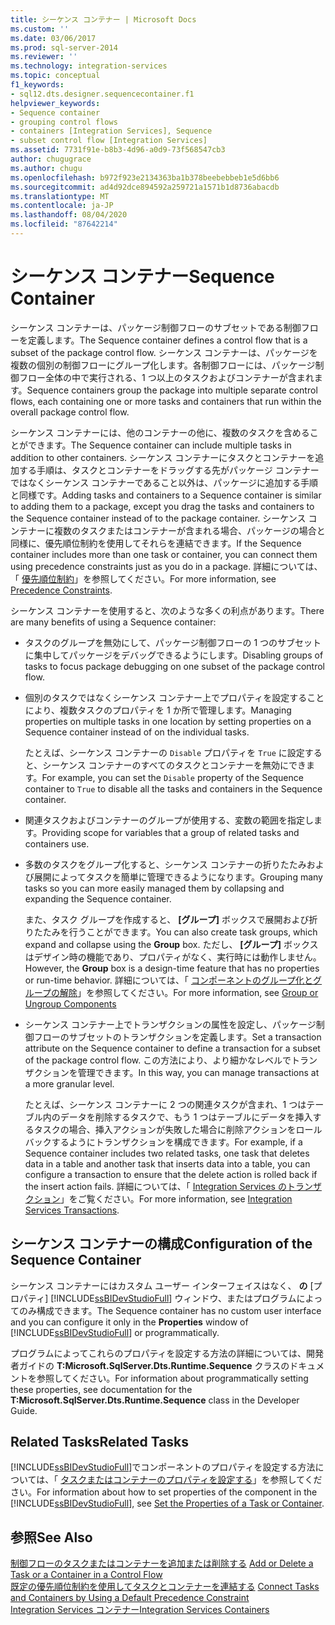 ```yaml
---
title: シーケンス コンテナー | Microsoft Docs
ms.custom: ''
ms.date: 03/06/2017
ms.prod: sql-server-2014
ms.reviewer: ''
ms.technology: integration-services
ms.topic: conceptual
f1_keywords:
- sql12.dts.designer.sequencecontainer.f1
helpviewer_keywords:
- Sequence container
- grouping control flows
- containers [Integration Services], Sequence
- subset control flow [Integration Services]
ms.assetid: 7731f91e-b8b3-4d96-a0d9-73f568547cb3
author: chugugrace
ms.author: chugu
ms.openlocfilehash: b972f923e2134363ba1b378beebebbeb1e5d6bb6
ms.sourcegitcommit: ad4d92dce894592a259721a1571b1d8736abacdb
ms.translationtype: MT
ms.contentlocale: ja-JP
ms.lasthandoff: 08/04/2020
ms.locfileid: "87642214"
---
```

# <a name="sequence-container"></a><span data-ttu-id="c4471-102">シーケンス コンテナー</span><span class="sxs-lookup"><span data-stu-id="c4471-102">Sequence Container</span></span>
  <span data-ttu-id="c4471-103">シーケンス コンテナーは、パッケージ制御フローのサブセットである制御フローを定義します。</span><span class="sxs-lookup"><span data-stu-id="c4471-103">The Sequence container defines a control flow that is a subset of the package control flow.</span></span> <span data-ttu-id="c4471-104">シーケンス コンテナーは、パッケージを複数の個別の制御フローにグループ化します。各制御フローには、パッケージ制御フロー全体の中で実行される、1 つ以上のタスクおよびコンテナーが含まれます。</span><span class="sxs-lookup"><span data-stu-id="c4471-104">Sequence containers group the package into multiple separate control flows, each containing one or more tasks and containers that run within the overall package control flow.</span></span>  
  
 <span data-ttu-id="c4471-105">シーケンス コンテナーには、他のコンテナーの他に、複数のタスクを含めることができます。</span><span class="sxs-lookup"><span data-stu-id="c4471-105">The Sequence container can include multiple tasks in addition to other containers.</span></span> <span data-ttu-id="c4471-106">シーケンス コンテナーにタスクとコンテナーを追加する手順は、タスクとコンテナーをドラッグする先がパッケージ コンテナーではなくシーケンス コンテナーであること以外は、パッケージに追加する手順と同様です。</span><span class="sxs-lookup"><span data-stu-id="c4471-106">Adding tasks and containers to a Sequence container is similar to adding them to a package, except you drag the tasks and containers to the Sequence container instead of to the package container.</span></span> <span data-ttu-id="c4471-107">シーケンス コンテナーに複数のタスクまたはコンテナーが含まれる場合、パッケージの場合と同様に、優先順位制約を使用してそれらを連結できます。</span><span class="sxs-lookup"><span data-stu-id="c4471-107">If the Sequence container includes more than one task or container, you can connect them using precedence constraints just as you do in a package.</span></span> <span data-ttu-id="c4471-108">詳細については、「 [優先順位制約](precedence-constraints.md)」を参照してください。</span><span class="sxs-lookup"><span data-stu-id="c4471-108">For more information, see [Precedence Constraints](precedence-constraints.md).</span></span>  
  
 <span data-ttu-id="c4471-109">シーケンス コンテナーを使用すると、次のような多くの利点があります。</span><span class="sxs-lookup"><span data-stu-id="c4471-109">There are many benefits of using a Sequence container:</span></span>  
  
-   <span data-ttu-id="c4471-110">タスクのグループを無効にして、パッケージ制御フローの 1 つのサブセットに集中してパッケージをデバッグできるようにします。</span><span class="sxs-lookup"><span data-stu-id="c4471-110">Disabling groups of tasks to focus package debugging on one subset of the package control flow.</span></span>  
  
-   <span data-ttu-id="c4471-111">個別のタスクではなくシーケンス コンテナー上でプロパティを設定することにより、複数タスクのプロパティを 1 か所で管理します。</span><span class="sxs-lookup"><span data-stu-id="c4471-111">Managing properties on multiple tasks in one location by setting properties on a Sequence container instead of on the individual tasks.</span></span>  
  
     <span data-ttu-id="c4471-112">たとえば、シーケンス コンテナーの `Disable` プロパティを `True` に設定すると、シーケンス コンテナーのすべてのタスクとコンテナーを無効にできます。</span><span class="sxs-lookup"><span data-stu-id="c4471-112">For example, you can set the `Disable` property of the Sequence container to `True` to disable all the tasks and containers in the Sequence container.</span></span>  
  
-   <span data-ttu-id="c4471-113">関連タスクおよびコンテナーのグループが使用する、変数の範囲を指定します。</span><span class="sxs-lookup"><span data-stu-id="c4471-113">Providing scope for variables that a group of related tasks and containers use.</span></span>  
  
-   <span data-ttu-id="c4471-114">多数のタスクをグループ化すると、シーケンス コンテナーの折りたたみおよび展開によってタスクを簡単に管理できるようになります。</span><span class="sxs-lookup"><span data-stu-id="c4471-114">Grouping many tasks so you can more easily managed them by collapsing and expanding the Sequence container.</span></span>  
  
     <span data-ttu-id="c4471-115">また、タスク グループを作成すると、 **[グループ]** ボックスで展開および折りたたみを行うことができます。</span><span class="sxs-lookup"><span data-stu-id="c4471-115">You can also create task groups, which expand and collapse using the **Group** box.</span></span> <span data-ttu-id="c4471-116">ただし、 **[グループ]** ボックスはデザイン時の機能であり、プロパティがなく、実行時には動作しません。</span><span class="sxs-lookup"><span data-stu-id="c4471-116">However, the **Group** box is a design-time feature that has no properties or run-time behavior.</span></span> <span data-ttu-id="c4471-117">詳細については、「 [コンポーネントのグループ化とグループの解除](../group-or-ungroup-components.md)」を参照してください。</span><span class="sxs-lookup"><span data-stu-id="c4471-117">For more information, see [Group or Ungroup Components](../group-or-ungroup-components.md)</span></span>  
  
-   <span data-ttu-id="c4471-118">シーケンス コンテナー上でトランザクションの属性を設定し、パッケージ制御フローのサブセットのトランザクションを定義します。</span><span class="sxs-lookup"><span data-stu-id="c4471-118">Set a transaction attribute on the Sequence container to define a transaction for a subset of the package control flow.</span></span> <span data-ttu-id="c4471-119">この方法により、より細かなレベルでトランザクションを管理できます。</span><span class="sxs-lookup"><span data-stu-id="c4471-119">In this way, you can manage transactions at a more granular level.</span></span>  
  
     <span data-ttu-id="c4471-120">たとえば、シーケンス コンテナーに 2 つの関連タスクが含まれ、1 つはテーブル内のデータを削除するタスクで、もう 1 つはテーブルにデータを挿入するタスクの場合、挿入アクションが失敗した場合に削除アクションをロールバックするようにトランザクションを構成できます。</span><span class="sxs-lookup"><span data-stu-id="c4471-120">For example, if a Sequence container includes two related tasks, one task that deletes data in a table and another task that inserts data into a table, you can configure a transaction to ensure that the delete action is rolled back if the insert action fails.</span></span> <span data-ttu-id="c4471-121">詳細については、「 [Integration Services のトランザクション](../integration-services-transactions.md)」をご覧ください。</span><span class="sxs-lookup"><span data-stu-id="c4471-121">For more information, see [Integration Services Transactions](../integration-services-transactions.md).</span></span>  
  
## <a name="configuration-of-the-sequence-container"></a><span data-ttu-id="c4471-122">シーケンス コンテナーの構成</span><span class="sxs-lookup"><span data-stu-id="c4471-122">Configuration of the Sequence Container</span></span>  
 <span data-ttu-id="c4471-123">シーケンス コンテナーにはカスタム ユーザー インターフェイスはなく、 **の** [プロパティ] [!INCLUDE[ssBIDevStudioFull](../../includes/ssbidevstudiofull-md.md)] ウィンドウ、またはプログラムによってのみ構成できます。</span><span class="sxs-lookup"><span data-stu-id="c4471-123">The Sequence container has no custom user interface and you can configure it only in the **Properties** window of [!INCLUDE[ssBIDevStudioFull](../../includes/ssbidevstudiofull-md.md)] or programmatically.</span></span>  
  
 <span data-ttu-id="c4471-124">プログラムによってこれらのプロパティを設定する方法の詳細については、開発者ガイドの **T:Microsoft.SqlServer.Dts.Runtime.Sequence** クラスのドキュメントを参照してください。</span><span class="sxs-lookup"><span data-stu-id="c4471-124">For information about programmatically setting these properties, see documentation for the **T:Microsoft.SqlServer.Dts.Runtime.Sequence** class in the Developer Guide.</span></span>  
  
## <a name="related-tasks"></a><span data-ttu-id="c4471-125">Related Tasks</span><span class="sxs-lookup"><span data-stu-id="c4471-125">Related Tasks</span></span>  
 <span data-ttu-id="c4471-126">[!INCLUDE[ssBIDevStudioFull](../../includes/ssbidevstudiofull-md.md)]でコンポーネントのプロパティを設定する方法については、「 [タスクまたはコンテナーのプロパティを設定する](../set-the-properties-of-a-task-or-container.md)」を参照してください。</span><span class="sxs-lookup"><span data-stu-id="c4471-126">For information about how to set properties of the component in the [!INCLUDE[ssBIDevStudioFull](../../includes/ssbidevstudiofull-md.md)], see [Set the Properties of a Task or Container](../set-the-properties-of-a-task-or-container.md).</span></span>  
  
## <a name="see-also"></a><span data-ttu-id="c4471-127">参照</span><span class="sxs-lookup"><span data-stu-id="c4471-127">See Also</span></span>  
 <span data-ttu-id="c4471-128">[制御フローのタスクまたはコンテナーを追加または削除する](add-or-delete-a-task-or-a-container-in-a-control-flow.md) </span><span class="sxs-lookup"><span data-stu-id="c4471-128">[Add or Delete a Task or a Container in a Control Flow](add-or-delete-a-task-or-a-container-in-a-control-flow.md) </span></span>  
 <span data-ttu-id="c4471-129">[既定の優先順位制約を使用してタスクとコンテナーを連結する](../connect-tasks-and-containers-by-using-a-default-precedence-constraint.md) </span><span class="sxs-lookup"><span data-stu-id="c4471-129">[Connect Tasks and Containers by Using a Default Precedence Constraint](../connect-tasks-and-containers-by-using-a-default-precedence-constraint.md) </span></span>  
 [<span data-ttu-id="c4471-130">Integration Services コンテナー</span><span class="sxs-lookup"><span data-stu-id="c4471-130">Integration Services Containers</span></span>](integration-services-containers.md)  
  
  
